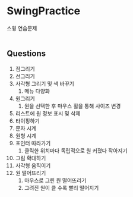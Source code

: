 # SwingPractice

스윙 연습문제
<br><br>

## Questions
<ol>
  <li>점그리기
  <li>선그리기
  <li>사각형 그리기 및 색 바꾸기
      <ol>
        <li>메뉴 다양화
      </ol>
      </li>
  <li>원그리기
      <ol>
        <li>원을 선택한 후 마우스 휠을 통해 사이즈 변경
      </ol>
      </li>
  <li>리스트에 원 정보 표시 및 삭제
  <li>타이핑하기
  <li>문자 시계
  <li>원형 시계
  <li>포인터 따라가기
      <ol>
        <li>클릭한 위치마다 독립적으로 원 커졌다 작아지기
      </ol>
      </li>
  <li>그림 확대하기
  <li>사각형 움직이기
  <li>원 떨어뜨리기
      <ol>
        <li>마우스로 그린 원 떨어뜨리기
        <li>그려진 원이 클 수록 빨리 떨어지기
      </ol>
      </li>
</ol>
